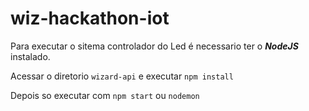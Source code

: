 # wiz-hackathon-iot

Para executar o sitema controlador do Led é necessario ter o ***NodeJS*** instalado.

Acessar o diretorio `wizard-api` e executar `npm install`

Depois so executar com `npm start` ou `nodemon`
